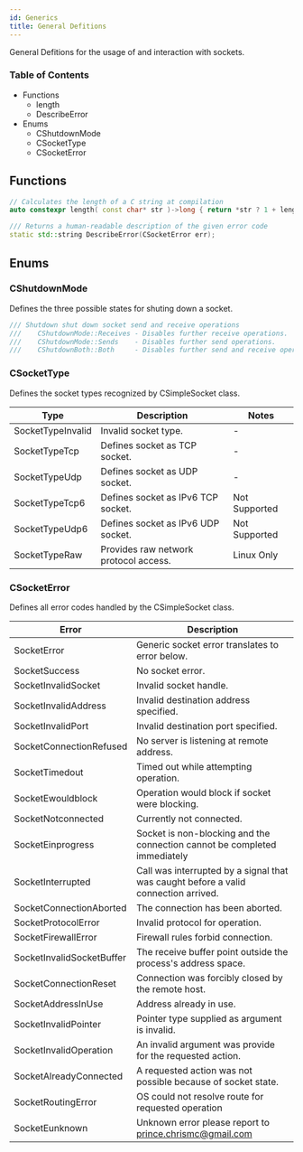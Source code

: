 ```yaml
---
id: Generics
title: General Defitions
---
```

General Defitions for the usage of and interaction with sockets.

### Table of Contents
- Functions
   - length
   - DescribeError
- Enums
   - CShutdownMode
   - CSocketType
   - CSocketError

## Functions
```cpp
// Calculates the length of a C string at compilation
auto constexpr length( const char* str )->long { return *str ? 1 + length( str + 1 ) : 0; }
```

```cpp
/// Returns a human-readable description of the given error code
static std::string DescribeError(CSocketError err);
```

## Enums
### CShutdownMode
Defines the three possible states for shuting down a socket.

```cpp
/// Shutdown shut down socket send and receive operations
///    CShutdownMode::Receives - Disables further receive operations.
///    CShutdownMode::Sends    - Disables further send operations.
///    CShutdownBoth::Both     - Disables further send and receive operations.
```

### CSocketType
Defines the socket types recognized by CSimpleSocket class.

Type| Description|Notes
---|---|---
SocketTypeInvalid | Invalid socket type. | -
SocketTypeTcp     | Defines socket as TCP socket. | -
SocketTypeUdp     | Defines socket as UDP socket. | -
SocketTypeTcp6    | Defines socket as IPv6 TCP socket. | Not Supported
SocketTypeUdp6    | Defines socket as IPv6 UDP socket. | Not Supported
SocketTypeRaw     | Provides raw network protocol access. | Linux Only

### CSocketError
Defines all error codes handled by the CSimpleSocket class.

Error | Description
---|---
SocketError               | Generic socket error translates to error below.
SocketSuccess             | No socket error.
SocketInvalidSocket       | Invalid socket handle.
SocketInvalidAddress      | Invalid destination address specified.
SocketInvalidPort         | Invalid destination port specified.
SocketConnectionRefused   | No server is listening at remote address.
SocketTimedout            | Timed out while attempting operation.
SocketEwouldblock         | Operation would block if socket were blocking.
SocketNotconnected        | Currently not connected.
SocketEinprogress         | Socket is non-blocking and the connection cannot be completed immediately
SocketInterrupted         | Call was interrupted by a signal that was caught before a valid connection arrived.
SocketConnectionAborted   | The connection has been aborted.
SocketProtocolError       | Invalid protocol for operation.
SocketFirewallError       | Firewall rules forbid connection.
SocketInvalidSocketBuffer | The receive buffer point outside the process's address space.
SocketConnectionReset     | Connection was forcibly closed by the remote host.
SocketAddressInUse        | Address already in use.
SocketInvalidPointer      | Pointer type supplied as argument is invalid.
SocketInvalidOperation    | An invalid argument was provide for the requested action.
SocketAlreadyConnected    | A requested action was not possible because of socket state.
SocketRoutingError        | OS could not resolve route for requested operation
SocketEunknown            | Unknown error please report to prince.chrismc@gmail.com
